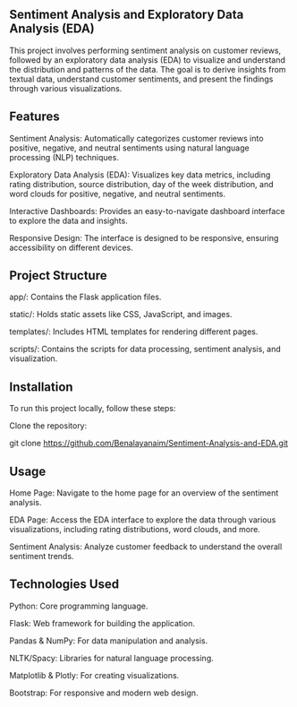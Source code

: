 ## Sentiment Analysis and Exploratory Data Analysis (EDA)
This project involves performing sentiment analysis on customer reviews, followed by an exploratory data analysis (EDA) to visualize and understand the distribution and patterns of the data. The goal is to derive insights from textual data, understand customer sentiments, and present the findings through various visualizations.

## Features
Sentiment Analysis: Automatically categorizes customer reviews into positive, negative, and neutral sentiments using natural language processing (NLP) techniques.

Exploratory Data Analysis (EDA): Visualizes key data metrics, including rating distribution, source distribution, day of the week distribution, and word clouds for positive, negative, and neutral sentiments.

Interactive Dashboards: Provides an easy-to-navigate dashboard interface to explore the data and insights.

Responsive Design: The interface is designed to be responsive, ensuring accessibility on different devices.

## Project Structure

app/: Contains the Flask application files.

static/: Holds static assets like CSS, JavaScript, and images.

templates/: Includes HTML templates for rendering different pages.

scripts/: Contains the scripts for data processing, sentiment analysis, and visualization.

## Installation
To run this project locally, follow these steps:

Clone the repository:

git clone https://github.com/Benalayanaim/Sentiment-Analysis-and-EDA.git

## Usage
Home Page: Navigate to the home page for an overview of the sentiment analysis.

EDA Page: Access the EDA interface to explore the data through various visualizations, including rating distributions, word clouds, and more.

Sentiment Analysis: Analyze customer feedback to understand the overall sentiment trends.
## Technologies Used

Python: Core programming language.

Flask: Web framework for building the application.

Pandas & NumPy: For data manipulation and analysis.

NLTK/Spacy: Libraries for natural language processing.

Matplotlib & Plotly: For creating visualizations.

Bootstrap: For responsive and modern web design.
